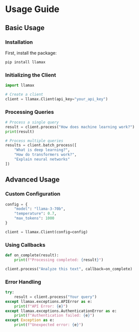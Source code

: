 # Usage Guide

## Basic Usage

### Installation

First, install the package:

```bash
pip install llamax
```

### Initializing the Client

```python
import llamax

# Create a client
client = llamax.Client(api_key="your_api_key")
```

### Processing Queries

```python
# Process a single query
result = client.process("How does machine learning work?")
print(result)

# Process multiple queries
results = client.batch_process([
    "What is deep learning?",
    "How do transformers work?",
    "Explain neural networks"
])
```

## Advanced Usage

### Custom Configuration

```python
config = {
    "model": "llama-3-70b",
    "temperature": 0.7,
    "max_tokens": 1000
}

client = llamax.Client(config=config)
```

### Using Callbacks

```python
def on_complete(result):
    print(f"Processing completed: {result}")

client.process("Analyze this text", callback=on_complete)
```

### Error Handling

```python
try:
    result = client.process("Your query")
except llamax.exceptions.APIError as e:
    print(f"API Error: {e}")
except llamax.exceptions.AuthenticationError as e:
    print(f"Authentication failed: {e}")
except Exception as e:
    print(f"Unexpected error: {e}")
```
